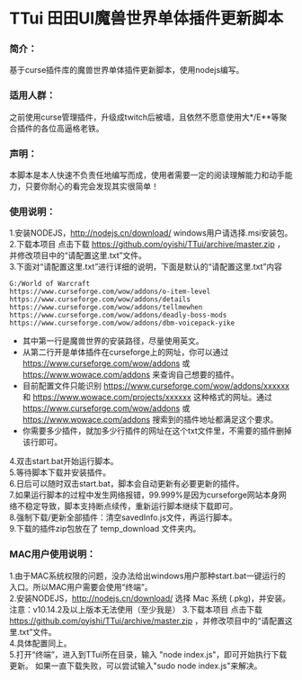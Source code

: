 # TTui  田田UI魔兽世界单体插件更新脚本

### 简介：
  基于curse插件库的魔兽世界单体插件更新脚本，使用nodejs编写。
### 适用人群：
  之前使用curse管理插件，升级成twitch后被墙，且依然不愿意使用大*/E**等聚合插件的各位高逼格老铁。

### 声明：
  本脚本是本人快速不负责任地编写而成，使用者需要一定的阅读理解能力和动手能力，只要你耐心的看完会发现其实很简单！

### 使用说明：
1.安装NODEJS，http://nodejs.cn/download/   windows用户请选择.msi安装包。  
2.下载本项目 点击下载 https://github.com/oyishi/TTui/archive/master.zip ，并修改项目中的“请配置这里.txt”文件。  
3.下面对“请配置这里.txt”进行详细的说明，下面是默认的“请配置这里.txt”内容

    G:/World of Warcraft
    https://www.curseforge.com/wow/addons/o-item-level
    https://www.curseforge.com/wow/addons/details
    https://www.curseforge.com/wow/addons/tellmewhen
    https://www.curseforge.com/wow/addons/deadly-boss-mods
    https://www.curseforge.com/wow/addons/dbm-voicepack-yike


- 其中第一行是魔兽世界的安装路径，尽量使用英文。  
- 从第二行开是单体插件在curseforge上的网址，你可以通过 https://www.curseforge.com/wow/addons 或 https://www.wowace.com/addons 来查询自己想要的插件。 
- 目前配置文件只能识别 https://www.curseforge.com/wow/addons/xxxxxx 和 https://www.wowace.com/projects/xxxxxx 这种格式的网址。通过 https://www.curseforge.com/wow/addons 或 https://www.wowace.com/addons 搜索到的插件地址都满足这个要求。
- 你需要多少插件，就加多少行插件的网址在这个txt文件里，不需要的插件删掉该行即可。


    
4.双击start.bat开始运行脚本。  
5.等待脚本下载并安装插件。  
6.日后可以随时双击start.bat，脚本会自动更新有必要更新的插件。  
7.如果运行脚本的过程中发生网络报错，99.999%是因为curseforge网站本身网络不稳定导致，脚本支持断点续传，重新运行脚本继续下载即可。  
8.强制下载/更新全部插件：清空savedInfo.js文件，再运行脚本。  
9.下载的插件zip包放在了 temp_download 文件夹内。


### MAC用户使用说明：
1.由于MAC系统权限的问题，没办法给出windows用户那种start.bat一键运行的入口。所以MAC用户需要会使用“终端”。  
2.安装NODEJS，http://nodejs.cn/download/ 选择 Mac 系统 (.pkg)，并安装。注意：v10.14.2及以上版本无法使用（至少我是）
3.下载本项目 点击下载 https://github.com/oyishi/TTui/archive/master.zip ，并修改项目中的“请配置这里.txt”文件。   
4.具体配置同上。  
5.打开“终端”，进入到TTui所在目录，输入 "node index.js"，即可开始执行下载更新。 如果一直下载失败，可以尝试输入"sudo node index.js"来解决。 

